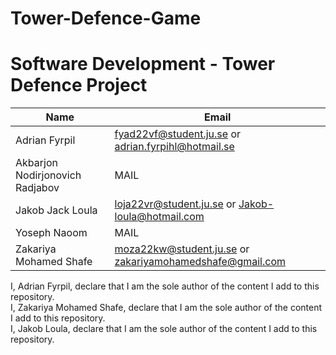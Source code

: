 # Tower-Defence-Game

# Software Development - Tower Defence Project

| Name | Email |
| - | - |
| Adrian Fyrpil | fyad22vf@student.ju.se or adrian.fyrpihl@hotmail.se|
| Akbarjon Nodirjonovich Radjabov | MAIL |
| Jakob Jack Loula | loja22vr@student.ju.se or Jakob-loula@hotmail.com|
| Yoseph Naoom | MAIL |
| Zakariya Mohamed Shafe | moza22kw@student.ju.se or zakariyamohamedshafe@gmail.com |


I, Adrian Fyrpil, declare that I am the sole author of the content I add to this repository.  
I, Zakariya Mohamed Shafe, declare that I am the sole author of the content I add to this repository.  
I, Jakob Loula, declare that I am the sole author of the content I add to this repository. 
